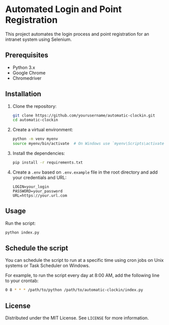# Automated Login and Point Registration

This project automates the login process and point registration for an intranet system using Selenium.

## Prerequisites

- Python 3.x
- Google Chrome
- Chromedriver

## Installation

1. Clone the repository:
    ```sh
    git clone https://github.com/yourusername/automatic-clockin.git
    cd automatic-clockin
    ```
2. Create a virtual environment:
    ```sh
    python -m venv myenv
    source myenv/bin/activate  # On Windows use `myenv\Scripts\activate`
    ```
3. Install the dependencies:
    ```sh
    pip install -r requirements.txt
    ```
4. Create a `.env` based on `.env.example` file in the root directory and add your credentials and URL:
    ```dotenv
    LOGIN=your_login
    PASSWORD=your_password
    URL=https://your.url.com
    ```

## Usage

Run the script:
```sh
python index.py
```

## Schedule the script

You can schedule the script to run at a specific time using cron jobs on Unix systems or Task Scheduler on Windows.

For example, to run the script every day at 8:00 AM, add the following line to your crontab:
```sh
0 8 * * * /path/to/python /path/to/automatic-clockin/index.py
```

## License

Distributed under the MIT License. See `LICENSE` for more information.